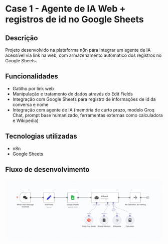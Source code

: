 # Case 1 - Agente de IA Web + registros de id no Google Sheets

## Descrição
Projeto desenvolvido na plataforma n8n para integrar um agente de IA acessível via link na web, com armazenamento automático dos registros no Google Sheets.

## Funcionalidades
- Gatilho por link web
- Manipulação e tratamento de dados através do Edit Fields
- Integração com Google Sheets para registro de informações de id da conversa e nome
- Integração com agente de IA (memória de curto prazo, modelo Groq Chat, prompt base humanizado, ferramentas externas como calculadora e Wikipedia)

## Tecnologias utilizadas
- n8n
- Google Sheets

## Fluxo de desenvolvimento 

![Fluxo de desenvolvimento n8n agente de ia](https://github.com/riansousa1/n8n-projects/raw/main/case01img.png?raw=true)

